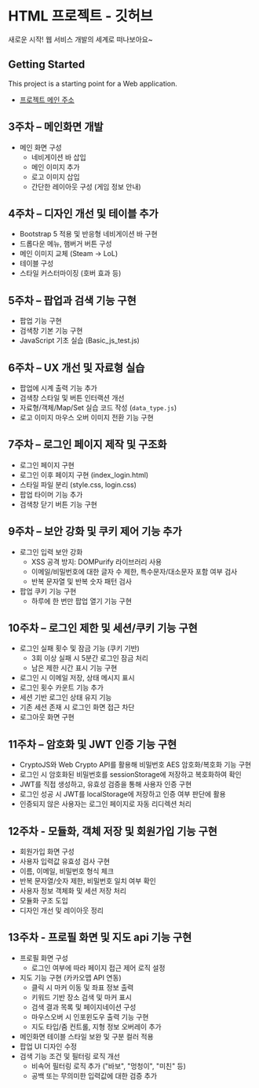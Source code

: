 # HTML 프로젝트 - 깃허브
새로운 시작! 웹 서비스 개발의 세계로 떠나보아요~
## Getting Started
This project is a starting point for a Web application.
- [프로젝트 메인 주소](https://github.com/KYE2406/WEB_MAIN)
## 3주차 – 메인화면 개발
- 메인 화면 구성
  - 네비게이션 바 삽입
  - 메인 이미지 추가
  - 로고 이미지 삽입
  - 간단한 레이아웃 구성 (게임 정보 안내)

## 4주차 – 디자인 개선 및 테이블 추가
- Bootstrap 5 적용 및 반응형 네비게이션 바 구현
- 드롭다운 메뉴, 햄버거 버튼 구성
- 메인 이미지 교체 (Steam → LoL)
- 테이블 구성
- 스타일 커스터마이징 (호버 효과 등)

## 5주차 – 팝업과 검색 기능 구현
- 팝업 기능 구현
- 검색창 기본 기능 구현
- JavaScript 기초 실습 (Basic_js_test.js)

## 6주차 – UX 개선 및 자료형 실습
- 팝업에 시계 출력 기능 추가
- 검색창 스타일 및 버튼 인터랙션 개선
- 자료형/객체/Map/Set 실습 코드 작성 (`data_type.js`)
- 로고 이미지 마우스 오버 이미지 전환 기능 구현

## 7주차 – 로그인 페이지 제작 및 구조화
- 로그인 페이지 구현
- 로그인 이후 페이지 구현 (index_login.html)
- 스타일 파일 분리 (style.css, login.css)
- 팝업 타이머 기능 추가
- 검색창 닫기 버튼 기능 구현

## 9주차 – 보안 강화 및 쿠키 제어 기능 추가
- 로그인 입력 보안 강화
  - XSS 공격 방지: DOMPurify 라이브러리 사용
  - 이메일/비밀번호에 대한 글자 수 제한, 특수문자/대소문자 포함 여부 검사
  - 반복 문자열 및 반복 숫자 패턴 검사
- 팝업 쿠키 기능 구현
  - 하루에 한 번만 팝업 열기 기능 구현

## 10주차 – 로그인 제한 및 세션/쿠키 기능 구현
- 로그인 실패 횟수 및 잠금 기능 (쿠키 기반)
  - 3회 이상 실패 시 5분간 로그인 잠금 처리
  - 남은 제한 시간 표시 기능 구현
- 로그인 시 이메일 저장, 상태 메시지 표시
- 로그인 횟수 카운트 기능 추가
- 세션 기반 로그인 상태 유지 기능
- 기존 세션 존재 시 로그인 화면 접근 차단
- 로그아웃 화면 구현


## 11주차 – 암호화 및 JWT 인증 기능 구현
- CryptoJS와 Web Crypto API를 활용해 비밀번호 AES 암호화/복호화 기능 구현
- 로그인 시 암호화된 비밀번호를 sessionStorage에 저장하고 복호화하여 확인
- JWT를 직접 생성하고, 유효성 검증을 통해 사용자 인증 구현
- 로그인 성공 시 JWT를 localStorage에 저장하고 인증 여부 판단에 활용
- 인증되지 않은 사용자는 로그인 페이지로 자동 리디렉션 처리

## 12주차 - 모듈화, 객체 저장 및 회원가입 기능 구현
- 회원가입 화면 구성
- 사용자 입력값 유효성 검사 구현
- 이름, 이메일, 비밀번호 형식 체크
- 반복 문자열/숫자 제한, 비밀번호 일치 여부 확인
- 사용자 정보 객체화 및 세션 저장 처리
- 모듈화 구조 도입
- 디자인 개선 및 레이아웃 정리

## 13주차 - 프로필 화면 및 지도 api 기능 구현
- 프로필 화면 구성
  - 로그인 여부에 따라 페이지 접근 제어 로직 설정
- 지도 기능 구현 (카카오맵 API 연동)
  - 클릭 시 마커 이동 및 좌표 정보 출력
  - 키워드 기반 장소 검색 및 마커 표시
  - 검색 결과 목록 및 페이지네이션 구성
  - 마우스오버 시 인포윈도우 출력 기능 구현
  - 지도 타입/줌 컨트롤, 지형 정보 오버레이 추가
- 메인화면 테이블 스타일 보완 및 구분 컬러 적용
- 팝업 UI 디자인 수정
- 검색 기능 조건 및 필터링 로직 개선
  - 비속어 필터링 로직 추가 ("바보", "멍청이", "미친" 등)
  - 공백 또는 무의미한 입력값에 대한 검증 추가
